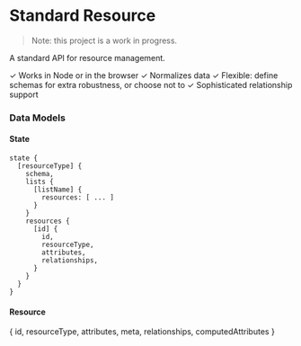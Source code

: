 # Standard Resource

> Note: this project is a work in progress.

A standard API for resource management.

✓ Works in Node or in the browser
✓ Normalizes data
✓ Flexible: define schemas for extra robustness, or choose not to
✓ Sophisticated relationship support

### Data Models

#### State

```
state {
  [resourceType] {
    schema,
    lists {
      [listName] {
        resources: [ ... ]
      }
    }
    resources {
      [id] {
        id,
        resourceType,
        attributes,
        relationships,
      }
    }
  }
}
```

#### Resource

{
  id,
  resourceType,
  attributes,
  meta,
  relationships,
  computedAttributes
}